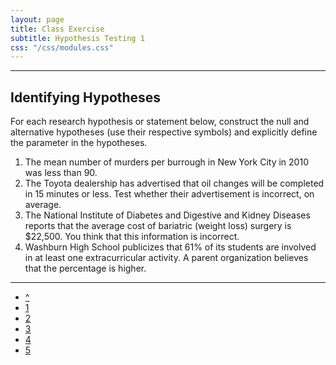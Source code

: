 ```yaml
---
layout: page
title: Class Exercise
subtitle: Hypothesis Testing 1
css: "/css/modules.css"
---
```


----

## Identifying Hypotheses

For each research hypothesis or statement below, construct the null and alternative hypotheses (use their respective symbols) and explicitly define the parameter in the hypotheses.

1. The mean number of murders per burrough in New York City in 2010 was less than 90.
1. The Toyota dealership has advertised that oil changes will be completed in 15 minutes or less.  Test whether their advertisement is incorrect, on average.
1. The National Institute of Diabetes and Digestive and Kidney Diseases reports that the average cost of bariatric (weight loss) surgery is $22,500.  You think that this information is incorrect. 
1. Washburn High School publicizes that 61% of its students are involved in at least one extracurricular activity.  A parent organization believes that the percentage is higher.

----

<div class="text-center">
<ul class="pagination pagination-lg">
  <li><a href="HypTesting.html">^</a></li>
  <li class="active"><a href="#">1</a></li>
  <li><a href="HypTesting_CE2.html">2</a></li>
  <li><a href="HypTesting_CE3.html">3</a></li>
  <li><a href="HypTesting_CE4.html">4</a></li>
  <li><a href="HypTesting_CE5.html">5</a></li>
</ul>
</div>

